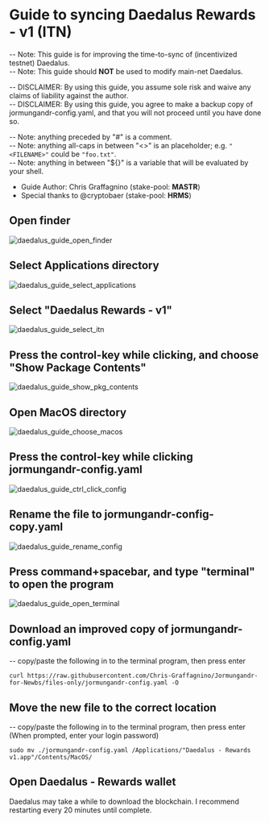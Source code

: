 
# Guide to syncing Daedalus Rewards - v1 (ITN)

-- Note: This guide is for improving the time-to-sync of (incentivized testnet) Daedalus.  
-- Note: This guide should __NOT__ be used to modify main-net Daedalus.  

-- DISCLAIMER: By using this guide, you assume sole risk and waive any claims of liability against the author.  
-- DISCLAIMER: By using this guide, you agree to make a backup copy of jormungandr-config.yaml, and that you will not proceed until you have done so.  

-- Note: anything preceded by "#" is a comment.   
-- Note: anything all-caps in between "<>" is an placeholder; e.g. `"<FILENAME>"` could be `"foo.txt"`.   
-- Note: anything in between "${}" is a variable that will be evaluated by your shell.  

* Guide Author: Chris Graffagnino (stake-pool: __MASTR__)  
* Special thanks to @cryptobaer (stake-pool: __HRMS__)

## Open finder

![daedalus_guide_open_finder](https://user-images.githubusercontent.com/39073373/73613497-3d3a8600-45ee-11ea-97cd-d198c98d0b46.png)

## Select Applications directory

![daedalus_guide_select_applications](https://user-images.githubusercontent.com/39073373/73613506-63f8bc80-45ee-11ea-8104-512f5eff186e.png)

## Select "Daedalus Rewards - v1"

![daedalus_guide_select_itn](https://user-images.githubusercontent.com/39073373/73613535-a6ba9480-45ee-11ea-8f47-8f8d2cf6dbc3.png)

## Press the control-key while clicking, and choose "Show Package Contents"

![daedalus_guide_show_pkg_contents](https://user-images.githubusercontent.com/39073373/73613563-f731f200-45ee-11ea-9c06-5212a4c6cad3.png)

## Open MacOS directory

![daedalus_guide_choose_macos](https://user-images.githubusercontent.com/39073373/73613569-0fa20c80-45ef-11ea-9afd-011fe1623e28.png)

## Press the control-key while clicking jormungandr-config.yaml

![daedalus_guide_ctrl_click_config](https://user-images.githubusercontent.com/39073373/73613586-4ed05d80-45ef-11ea-8d0e-9933933913ee.png)

## Rename the file to jormungandr-config-copy.yaml

![daedalus_guide_rename_config](https://user-images.githubusercontent.com/39073373/73613592-64de1e00-45ef-11ea-906f-7fc4b415fff2.png)

## Press command+spacebar, and type "terminal" to open the program

![daedalus_guide_open_terminal](https://user-images.githubusercontent.com/39073373/73613653-d28a4a00-45ef-11ea-8502-8b10d71cfd80.png)


## Download an improved copy of jormungandr-config.yaml
-- copy/paste the following in to the terminal program, then press enter
```
curl https://raw.githubusercontent.com/Chris-Graffagnino/Jormungandr-for-Newbs/files-only/jormungandr-config.yaml -O
```

## Move the new file to the correct location
-- copy/paste the following in to the terminal program, then press enter
(When prompted, enter your login password)
```
sudo mv ./jormungandr-config.yaml /Applications/"Daedalus - Rewards v1.app"/Contents/MacOS/
```

## Open Daedalus - Rewards wallet
Daedalus may take a while to download the blockchain. I recommend restarting every 20 minutes until complete.

